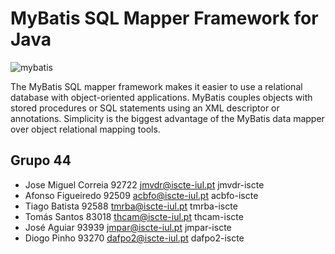 MyBatis SQL Mapper Framework for Java
=====================================


![mybatis](http://mybatis.github.io/images/mybatis-logo.png)

The MyBatis SQL mapper framework makes it easier to use a relational database with object-oriented applications.
MyBatis couples objects with stored procedures or SQL statements using an XML descriptor or annotations.
Simplicity is the biggest advantage of the MyBatis data mapper over object relational mapping tools.


Grupo 44
----------

* Jose Miguel Correia   92722    jmvdr@iscte-iul.pt    jmvdr-iscte
* Afonso Figueiredo     92509    acbfo@iscte-iul.pt    acbfo-iscte
* Tiago Batista         92588    tmrba@iscte-iul.pt    tmrba-iscte
* Tomás Santos          83018    thcam@iscte-iul.pt    thcam-iscte
* José Aguiar           93939    jmpar@iscte-iul.pt    jmpar-iscte
* Diogo Pinho           93270    dafpo2@iscte-iul.pt   dafpo2-iscte
